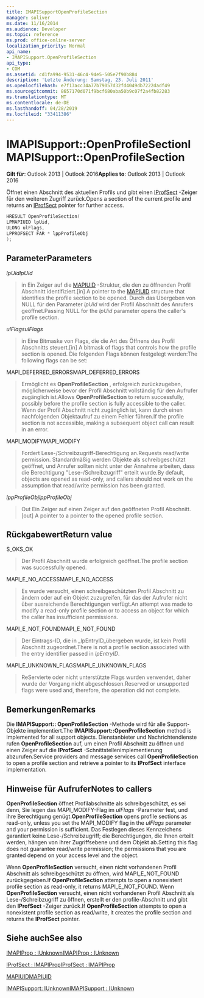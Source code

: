 ```yaml
---
title: IMAPISupportOpenProfileSection
manager: soliver
ms.date: 11/16/2014
ms.audience: Developer
ms.topic: reference
ms.prod: office-online-server
localization_priority: Normal
api_name:
- IMAPISupport.OpenProfileSection
api_type:
- COM
ms.assetid: cd1fa994-9531-46c4-94e5-505e7f90b884
description: 'Letzte Änderung: Samstag, 23. Juli 2011'
ms.openlocfilehash: e7f13acc34a77b79057d32fd4049db7222dadf49
ms.sourcegitcommit: 8657170d071f9bcf680aba50b9c07f2a4fb82283
ms.translationtype: MT
ms.contentlocale: de-DE
ms.lasthandoff: 04/28/2019
ms.locfileid: "33411386"
---
```

# <a name="imapisupportopenprofilesection"></a><span data-ttu-id="9b86c-103">IMAPISupport::OpenProfileSection</span><span class="sxs-lookup"><span data-stu-id="9b86c-103">IMAPISupport::OpenProfileSection</span></span>

  
  
<span data-ttu-id="9b86c-104">**Gilt für**: Outlook 2013 | Outlook 2016</span><span class="sxs-lookup"><span data-stu-id="9b86c-104">**Applies to**: Outlook 2013 | Outlook 2016</span></span> 
  
<span data-ttu-id="9b86c-105">Öffnet einen Abschnitt des aktuellen Profils und gibt einen [IProfSect](iprofsectimapiprop.md) -Zeiger für den weiteren Zugriff zurück.</span><span class="sxs-lookup"><span data-stu-id="9b86c-105">Opens a section of the current profile and returns an [IProfSect](iprofsectimapiprop.md) pointer for further access.</span></span> 
  
```cpp
HRESULT OpenProfileSection(
LPMAPIUID lpUid,
ULONG ulFlags,
LPPROFSECT FAR * lppProfileObj
);
```

## <a name="parameters"></a><span data-ttu-id="9b86c-106">Parameter</span><span class="sxs-lookup"><span data-stu-id="9b86c-106">Parameters</span></span>

 <span data-ttu-id="9b86c-107">_lpUid_</span><span class="sxs-lookup"><span data-stu-id="9b86c-107">_lpUid_</span></span>
  
> <span data-ttu-id="9b86c-108">in Ein Zeiger auf die [MAPIUID](mapiuid.md) -Struktur, die den zu öffnenden Profil Abschnitt identifiziert.</span><span class="sxs-lookup"><span data-stu-id="9b86c-108">[in] A pointer to the [MAPIUID](mapiuid.md) structure that identifies the profile section to be opened.</span></span> <span data-ttu-id="9b86c-109">Durch das Übergeben von NULL für den Parameter _lpUid_ wird der Profil Abschnitt des Anrufers geöffnet.</span><span class="sxs-lookup"><span data-stu-id="9b86c-109">Passing NULL for the  _lpUid_ parameter opens the caller's profile section.</span></span> 
    
 <span data-ttu-id="9b86c-110">_ulFlags_</span><span class="sxs-lookup"><span data-stu-id="9b86c-110">_ulFlags_</span></span>
  
> <span data-ttu-id="9b86c-111">in Eine Bitmaske von Flags, die die Art des Öffnens des Profil Abschnitts steuert.</span><span class="sxs-lookup"><span data-stu-id="9b86c-111">[in] A bitmask of flags that controls how the profile section is opened.</span></span> <span data-ttu-id="9b86c-112">Die folgenden Flags können festgelegt werden:</span><span class="sxs-lookup"><span data-stu-id="9b86c-112">The following flags can be set:</span></span>
    
<span data-ttu-id="9b86c-113">MAPI_DEFERRED_ERRORS</span><span class="sxs-lookup"><span data-stu-id="9b86c-113">MAPI_DEFERRED_ERRORS</span></span> 
  
> <span data-ttu-id="9b86c-114">Ermöglicht es **OpenProfileSection** , erfolgreich zurückzugeben, möglicherweise bevor der Profil Abschnitt vollständig für den Aufrufer zugänglich ist.</span><span class="sxs-lookup"><span data-stu-id="9b86c-114">Allows **OpenProfileSection** to return successfully, possibly before the profile section is fully accessible to the caller.</span></span> <span data-ttu-id="9b86c-115">Wenn der Profil Abschnitt nicht zugänglich ist, kann durch einen nachfolgenden Objektaufruf zu einem Fehler führen.</span><span class="sxs-lookup"><span data-stu-id="9b86c-115">If the profile section is not accessible, making a subsequent object call can result in an error.</span></span> 
    
<span data-ttu-id="9b86c-116">MAPI_MODIFY</span><span class="sxs-lookup"><span data-stu-id="9b86c-116">MAPI_MODIFY</span></span> 
  
> <span data-ttu-id="9b86c-117">Fordert Lese-/Schreibzugriff-Berechtigung an.</span><span class="sxs-lookup"><span data-stu-id="9b86c-117">Requests read/write permission.</span></span> <span data-ttu-id="9b86c-118">Standardmäßig werden Objekte als schreibgeschützt geöffnet, und Anrufer sollten nicht unter der Annahme arbeiten, dass die Berechtigung "Lese-/Schreibzugriff" erteilt wurde.</span><span class="sxs-lookup"><span data-stu-id="9b86c-118">By default, objects are opened as read-only, and callers should not work on the assumption that read/write permission has been granted.</span></span> 
    
 <span data-ttu-id="9b86c-119">_lppProfileObj_</span><span class="sxs-lookup"><span data-stu-id="9b86c-119">_lppProfileObj_</span></span>
  
> <span data-ttu-id="9b86c-120">Out Ein Zeiger auf einen Zeiger auf den geöffneten Profil Abschnitt.</span><span class="sxs-lookup"><span data-stu-id="9b86c-120">[out] A pointer to a pointer to the opened profile section.</span></span>
    
## <a name="return-value"></a><span data-ttu-id="9b86c-121">Rückgabewert</span><span class="sxs-lookup"><span data-stu-id="9b86c-121">Return value</span></span>

<span data-ttu-id="9b86c-122">S_OK</span><span class="sxs-lookup"><span data-stu-id="9b86c-122">S_OK</span></span> 
  
> <span data-ttu-id="9b86c-123">Der Profil Abschnitt wurde erfolgreich geöffnet.</span><span class="sxs-lookup"><span data-stu-id="9b86c-123">The profile section was successfully opened.</span></span>
    
<span data-ttu-id="9b86c-124">MAPI_E_NO_ACCESS</span><span class="sxs-lookup"><span data-stu-id="9b86c-124">MAPI_E_NO_ACCESS</span></span> 
  
> <span data-ttu-id="9b86c-125">Es wurde versucht, einen schreibgeschützten Profil Abschnitt zu ändern oder auf ein Objekt zuzugreifen, für das der Aufrufer nicht über ausreichende Berechtigungen verfügt.</span><span class="sxs-lookup"><span data-stu-id="9b86c-125">An attempt was made to modify a read-only profile section or to access an object for which the caller has insufficient permissions.</span></span>
    
<span data-ttu-id="9b86c-126">MAPI_E_NOT_FOUND</span><span class="sxs-lookup"><span data-stu-id="9b86c-126">MAPI_E_NOT_FOUND</span></span> 
  
> <span data-ttu-id="9b86c-127">Der Eintrags-ID, die in _lpEntryID_übergeben wurde, ist kein Profil Abschnitt zugeordnet.</span><span class="sxs-lookup"><span data-stu-id="9b86c-127">There is not a profile section associated with the entry identifier passed in  _lpEntryID_.</span></span>
    
<span data-ttu-id="9b86c-128">MAPI_E_UNKNOWN_FLAGS</span><span class="sxs-lookup"><span data-stu-id="9b86c-128">MAPI_E_UNKNOWN_FLAGS</span></span> 
  
> <span data-ttu-id="9b86c-129">ReServierte oder nicht unterstützte Flags wurden verwendet, daher wurde der Vorgang nicht abgeschlossen.</span><span class="sxs-lookup"><span data-stu-id="9b86c-129">Reserved or unsupported flags were used and, therefore, the operation did not complete.</span></span>
    
## <a name="remarks"></a><span data-ttu-id="9b86c-130">Bemerkungen</span><span class="sxs-lookup"><span data-stu-id="9b86c-130">Remarks</span></span>

<span data-ttu-id="9b86c-131">Die **IMAPISupport:: OpenProfileSection** -Methode wird für alle Support-Objekte implementiert.</span><span class="sxs-lookup"><span data-stu-id="9b86c-131">The **IMAPISupport::OpenProfileSection** method is implemented for all support objects.</span></span> <span data-ttu-id="9b86c-132">Dienstanbieter und Nachrichtendienste rufen **OpenProfileSection** auf, um einen Profil Abschnitt zu öffnen und einen Zeiger auf die **IProfSect** -Schnittstellenimplementierung abzurufen.</span><span class="sxs-lookup"><span data-stu-id="9b86c-132">Service providers and message services call **OpenProfileSection** to open a profile section and retrieve a pointer to its **IProfSect** interface implementation.</span></span> 
  
## <a name="notes-to-callers"></a><span data-ttu-id="9b86c-133">Hinweise für Aufrufer</span><span class="sxs-lookup"><span data-stu-id="9b86c-133">Notes to callers</span></span>

 <span data-ttu-id="9b86c-134">**OpenProfileSection** öffnet Profilabschnitte als schreibgeschützt, es sei denn, Sie legen das MAPI_MODIFY-Flag im _ulFlags_ -Parameter fest, und ihre Berechtigung genügt.</span><span class="sxs-lookup"><span data-stu-id="9b86c-134">**OpenProfileSection** opens profile sections as read-only, unless you set the MAPI_MODIFY flag in the  _ulFlags_ parameter and your permission is sufficient.</span></span> <span data-ttu-id="9b86c-135">Das Festlegen dieses Kennzeichens garantiert keine Lese-/Schreibzugriff; die Berechtigungen, die Ihnen erteilt werden, hängen von ihrer Zugriffsebene und dem Objekt ab.</span><span class="sxs-lookup"><span data-stu-id="9b86c-135">Setting this flag does not guarantee read/write permission; the permissions that you are granted depend on your access level and the object.</span></span> 
  
<span data-ttu-id="9b86c-136">Wenn **OpenProfileSection** versucht, einen nicht vorhandenen Profil Abschnitt als schreibgeschützt zu öffnen, wird MAPI_E_NOT_FOUND zurückgegeben.</span><span class="sxs-lookup"><span data-stu-id="9b86c-136">If **OpenProfileSection** attempts to open a nonexistent profile section as read-only, it returns MAPI_E_NOT_FOUND.</span></span> <span data-ttu-id="9b86c-137">Wenn **OpenProfileSection** versucht, einen nicht vorhandenen Profil Abschnitt als Lese-/Schreibzugriff zu öffnen, erstellt er den profile-Abschnitt und gibt den **IProfSect** -Zeiger zurück.</span><span class="sxs-lookup"><span data-stu-id="9b86c-137">If **OpenProfileSection** attempts to open a nonexistent profile section as read/write, it creates the profile section and returns the **IProfSect** pointer.</span></span> 
  
## <a name="see-also"></a><span data-ttu-id="9b86c-138">Siehe auch</span><span class="sxs-lookup"><span data-stu-id="9b86c-138">See also</span></span>



[<span data-ttu-id="9b86c-139">IMAPIProp : IUnknown</span><span class="sxs-lookup"><span data-stu-id="9b86c-139">IMAPIProp : IUnknown</span></span>](imapipropiunknown.md)
  
[<span data-ttu-id="9b86c-140">IProfSect : IMAPIProp</span><span class="sxs-lookup"><span data-stu-id="9b86c-140">IProfSect : IMAPIProp</span></span>](iprofsectimapiprop.md)
  
[<span data-ttu-id="9b86c-141">MAPIUID</span><span class="sxs-lookup"><span data-stu-id="9b86c-141">MAPIUID</span></span>](mapiuid.md)
  
[<span data-ttu-id="9b86c-142">IMAPISupport: IUnknown</span><span class="sxs-lookup"><span data-stu-id="9b86c-142">IMAPISupport : IUnknown</span></span>](imapisupportiunknown.md)

